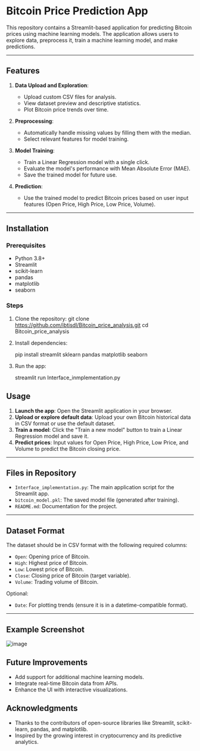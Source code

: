 # Bitcoin Price Prediction App

This repository contains a Streamlit-based application for predicting Bitcoin prices using machine learning models. The application allows users to explore data, preprocess it, train a machine learning model, and make predictions.

---

## Features

1. **Data Upload and Exploration**:
   - Upload custom CSV files for analysis.
   - View dataset preview and descriptive statistics.
   - Plot Bitcoin price trends over time.

2. **Preprocessing**:
   - Automatically handle missing values by filling them with the median.
   - Select relevant features for model training.

3. **Model Training**:
   - Train a Linear Regression model with a single click.
   - Evaluate the model's performance with Mean Absolute Error (MAE).
   - Save the trained model for future use.

4. **Prediction**:
   - Use the trained model to predict Bitcoin prices based on user input features (Open Price, High Price, Low Price, Volume).

---

## Installation

### Prerequisites
- Python 3.8+
- Streamlit
- scikit-learn
- pandas
- matplotlib
- seaborn

### Steps
1. Clone the repository:
   git clone https://github.com/ibtisdl/Bitcoin_price_analysis.git
   cd Bitcoin_price_analysis

2. Install dependencies:
 
   pip install streamlit sklearn pandas matplotlib seaborn
  
3. Run the app:
  
   streamlit run Interface_inmplementation.py
  



## Usage

1. **Launch the app**: Open the Streamlit application in your browser.
2. **Upload or explore default data**: Upload your own Bitcoin historical data in CSV format or use the default dataset.
3. **Train a model**: Click the "Train a new model" button to train a Linear Regression model and save it.
4. **Predict prices**: Input values for Open Price, High Price, Low Price, and Volume to predict the Bitcoin closing price.

---

## Files in Repository

- `Interface_implementation.py`: The main application script for the Streamlit app.
- `bitcoin_model.pkl`: The saved model file (generated after training).
- `README.md`: Documentation for the project.

---

## Dataset Format

The dataset should be in CSV format with the following required columns:
- `Open`: Opening price of Bitcoin.
- `High`: Highest price of Bitcoin.
- `Low`: Lowest price of Bitcoin.
- `Close`: Closing price of Bitcoin (target variable).
- `Volume`: Trading volume of Bitcoin.

Optional:
- `Date`: For plotting trends (ensure it is in a datetime-compatible format).

---

## Example Screenshot
![image](https://github.com/user-attachments/assets/d262a615-9885-4657-b1c2-a25f05de0a6c)


## Future Improvements

- Add support for additional machine learning models.
- Integrate real-time Bitcoin data from APIs.
- Enhance the UI with interactive visualizations.


## Acknowledgments

- Thanks to the contributors of open-source libraries like Streamlit, scikit-learn, pandas, and matplotlib.
- Inspired by the growing interest in cryptocurrency and its predictive analytics.

